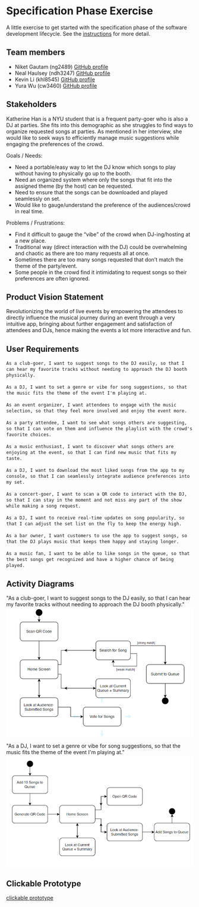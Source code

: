 # Specification Phase Exercise

A little exercise to get started with the specification phase of the software development lifecycle. See the [instructions](instructions.md) for more detail.

## Team members

- Niket Gautam (ng2489) [GitHub profile](https://github.com/githubatit)
- Neal Haulsey (ndh3247) [GitHub profile](https://github.com/nhaulsey)
- Kevin Li (khl8545) [GitHub profile](https://github.com/Kevinli712390)
- Yura Wu (cw3460) [GitHub profile](https://github.com/yurawu27)


## Stakeholders

Katherine Han is a NYU student that is a frequent party-goer who is also a DJ at parties. She fits into this demographic as she struggles to find ways to organize requested songs at parties. As mentioned in her interview, she would like to seek ways to efficiently manage music suggestions while engaging the preferences of the crowd. 

Goals / Needs: 
- Need a portable/easy way to let the DJ know which songs to play without having to physically go up to the booth.
- Need an organized system where only the songs that fit into the assigned theme (by the host) can be requested.
- Need to ensure that the songs can be downloaded and played seamlessly on set.
- Would like to gauge/understand the preference of the audiences/crowd in real time.

Problems / Frustrations:
- Find it difficult to gauge the “vibe” of the crowd when DJ-ing/hosting at a new place.
- Traditional way (direct interaction with the DJ) could be overwhelming and chaotic as there are too many requests all at once.
- Sometimes there are too many songs requested that don’t match the theme of the party/event.
- Some people in the crowd find it intimidating to request songs so their preferences are often ignored.

## Product Vision Statement

Revolutionizing the world of live events by empowering the attendees to directly influence the musical journey during an event through a very intuitive app, bringing about further engagement and satisfaction of attendees and DJs, hence making the events a lot more interactive and fun. 

## User Requirements

    As a club-goer, I want to suggest songs to the DJ easily, so that I can hear my favorite tracks without needing to approach the DJ booth physically.

    As a DJ, I want to set a genre or vibe for song suggestions, so that the music fits the theme of the event I'm playing at.

    As an event organizer, I want attendees to engage with the music selection, so that they feel more involved and enjoy the event more.

    As a party attendee, I want to see what songs others are suggesting, so that I can vote on them and influence the playlist with the crowd's favorite choices.

    As a music enthusiast, I want to discover what songs others are enjoying at the event, so that I can find new music that fits my taste.

    As a DJ, I want to download the most liked songs from the app to my console, so that I can seamlessly integrate audience preferences into my set.

    As a concert-goer, I want to scan a QR code to interact with the DJ, so that I can stay in the moment and not miss any part of the show while making a song request.

    As a DJ, I want to receive real-time updates on song popularity, so that I can adjust the set list on the fly to keep the energy high.

    As a bar owner, I want customers to use the app to suggest songs, so that the DJ plays music that keeps them happy and staying longer.

    As a music fan, I want to be able to like songs in the queue, so that the best songs get recognized and have a higher chance of being played.   

## Activity Diagrams

"As a club-goer, I want to suggest songs to the DJ easily, so that I can hear my favorite tracks without needing to approach the DJ booth physically."
![Alt text](proj1uml/user.png)

"As a DJ, I want to set a genre or vibe for song suggestions, so that the music fits the theme of the event I'm playing at."
![Alt text](proj1uml/dj.png)



## Clickable Prototype
[clickable prototype](https://www.figma.com/proto/Nnbw1T8qDtWj3IgDRGeLxC/YOU-DJ?type=design&node-id=12-2&t=LpOkyUIsgXNyEPxB-1&scaling=scale-down&page-id=0%3A1&starting-point-node-id=12%3A2&mode=design)


